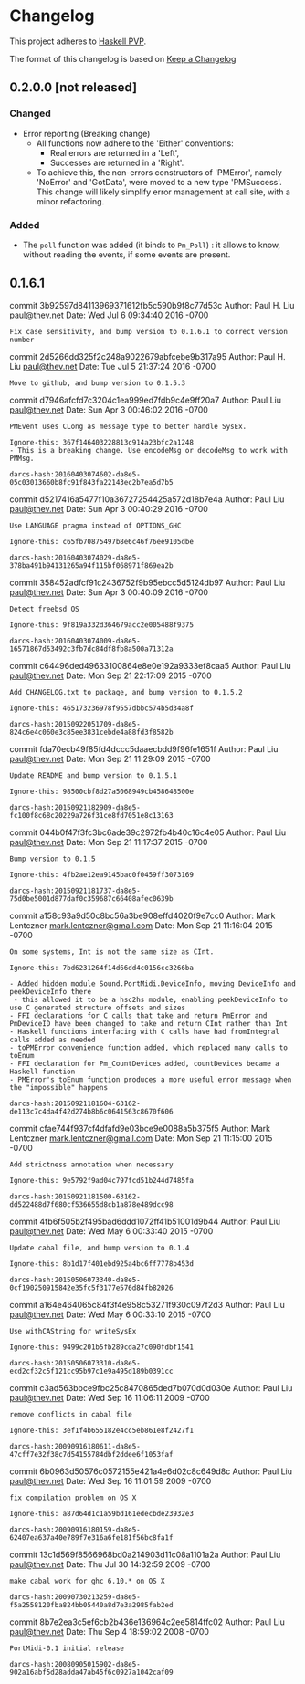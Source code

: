 # Changelog

This project adheres to [Haskell PVP](https://pvp.haskell.org/).

The format of this changelog is based on
[Keep a Changelog](http://keepachangelog.com/en/1.0.0/)


## 0.2.0.0 [not released]
### Changed
- Error reporting (Breaking change)
  * All functions now adhere to the 'Either' conventions:
    * Real errors are returned in a 'Left',
    * Successes are returned in a 'Right'.
  * To achieve this, the non-errors constructors of 'PMError',
      namely 'NoError' and 'GotData', were moved to a new type 'PMSuccess'.
  This change will likely simplify error management at call site,
  with a minor refactoring.

### Added
- The `poll` function was added (it binds to `Pm_Poll`) : it allows to know,
  without reading the events, if some events are present.


## 0.1.6.1

commit 3b92597d84113969371612fb5c590b9f8c77d53c
Author: Paul H. Liu <paul@thev.net>
Date:   Wed Jul 6 09:34:40 2016 -0700

    Fix case sensitivity, and bump version to 0.1.6.1 to correct version number

commit 2d5266dd325f2c248a9022679abfcebe9b317a95
Author: Paul H. Liu <paul@thev.net>
Date:   Tue Jul 5 21:37:24 2016 -0700

    Move to github, and bump version to 0.1.5.3

commit d7946afcfd7c3204c1ea999ed7fdb9c4e9ff20a7
Author: Paul Liu <paul@thev.net>
Date:   Sun Apr 3 00:46:02 2016 -0700

    PMEvent uses CLong as message type to better handle SysEx.

    Ignore-this: 367f146403228813c914a23bfc2a1248
    - This is a breaking change. Use encodeMsg or decodeMsg to work with PMMsg.

    darcs-hash:20160403074602-da8e5-05c03013660b8fc91f843fa22143ec2b7ea5d7b5

commit d5217416a5477f10a36727254425a572d18b7e4a
Author: Paul Liu <paul@thev.net>
Date:   Sun Apr 3 00:40:29 2016 -0700

    Use LANGUAGE pragma instead of OPTIONS_GHC

    Ignore-this: c65fb70875497b8e6c46f76ee9105dbe

    darcs-hash:20160403074029-da8e5-378ba491b94131265a94f115bf068971f869ea2b

commit 358452adfcf91c2436752f9b95ebcc5d5124db97
Author: Paul Liu <paul@thev.net>
Date:   Sun Apr 3 00:40:09 2016 -0700

    Detect freebsd OS

    Ignore-this: 9f819a332d364679acc2e005488f9375

    darcs-hash:20160403074009-da8e5-16571867d53492c3fb7dc84df8fb8a500a71312a

commit c64496ded49633100864e8e0e192a9333ef8caa5
Author: Paul Liu <paul@thev.net>
Date:   Mon Sep 21 22:17:09 2015 -0700

    Add CHANGELOG.txt to package, and bump version to 0.1.5.2

    Ignore-this: 465173236978f9557dbbc574b5d34a8f

    darcs-hash:20150922051709-da8e5-824c6e4c060e3c85ee3831cebde4a88fd3f8582b

commit fda70ecb49f85fd4dccc5daaecbdd9f96fe1651f
Author: Paul Liu <paul@thev.net>
Date:   Mon Sep 21 11:29:09 2015 -0700

    Update README and bump version to 0.1.5.1

    Ignore-this: 98500cbf8d27a5068949cb458648500e

    darcs-hash:20150921182909-da8e5-fc100f8c68c20229a726f31ce8fd7051e8c13163

commit 044b0f47f3fc3bc6ade39c2972fb4b40c16c4e05
Author: Paul Liu <paul@thev.net>
Date:   Mon Sep 21 11:17:37 2015 -0700

    Bump version to 0.1.5

    Ignore-this: 4fb2ae12ea9145bac0f0459ff3073169

    darcs-hash:20150921181737-da8e5-75d0be5001d877daf0c359687c66408afec0639b

commit a158c93a9d50c8bc56a3be908effd4020f9e7cc0
Author: Mark Lentczner <mark.lentczner@gmail.com>
Date:   Mon Sep 21 11:16:04 2015 -0700

    On some systems, Int is not the same size as CInt.

    Ignore-this: 7bd6231264f14d66dd4c0156cc3266ba

    - Added hidden module Sound.PortMidi.DeviceInfo, moving DeviceInfo and peekDeviceInfo there
     - this allowed it to be a hsc2hs module, enabling peekDeviceInfo to use C generated structure offsets and sizes
    - FFI declarations for C calls that take and return PmError and PmDeviceID have been changed to take and return CInt rather than Int
    - Haskell functions interfacing with C calls have had fromIntegral calls added as needed
    - toPMError convenience function added, which replaced many calls to toEnum
    - FFI declaration for Pm_CountDevices added, countDevices became a Haskell function
    - PMError's toEnum function produces a more useful error message when the "impossible" happens

    darcs-hash:20150921181604-63162-de113c7c4da4f42d274b8b6c0641563c8670f606

commit cfae744f937cf4dfafd9e03bce9e0088a5b375f5
Author: Mark Lentczner <mark.lentczner@gmail.com>
Date:   Mon Sep 21 11:15:00 2015 -0700

    Add strictness annotation when necessary

    Ignore-this: 9e5792f9ad04c797fcd51b244d7485fa

    darcs-hash:20150921181500-63162-dd522488d7f680cf536655d8cb1a878e489dcc98

commit 4fb6f505b2f495bad6ddd1072ff41b51001d9b44
Author: Paul Liu <paul@thev.net>
Date:   Wed May 6 00:33:40 2015 -0700

    Update cabal file, and bump version to 0.1.4

    Ignore-this: 8b1d17f401ebd925a4bc6ff7778b453d

    darcs-hash:20150506073340-da8e5-0cf190250915842e35fc5f3177e576d84fb82026

commit a164e464065c84f3f4e958c53271f930c097f2d3
Author: Paul Liu <paul@thev.net>
Date:   Wed May 6 00:33:10 2015 -0700

    Use withCAString for writeSysEx

    Ignore-this: 9499c201b5fb289cda27c090fdbf1541

    darcs-hash:20150506073310-da8e5-ecd2cf32c5f121cc95b97c1e9a495d189b0391cc

commit c3ad563bbce9fbc25c8470865ded7b070d0d030e
Author: Paul Liu <paul@thev.net>
Date:   Wed Sep 16 11:06:11 2009 -0700

    remove conflicts in cabal file

    Ignore-this: 3ef1f4b655182e4cc5eb861e8f2427f1

    darcs-hash:20090916180611-da8e5-47cff7e32f38c7d54155784dbf2ddee6f1053faf

commit 6b0963d50576c0572155e421a4e6d02c8c649d8c
Author: Paul Liu <paul@thev.net>
Date:   Wed Sep 16 11:01:59 2009 -0700

    fix compilation problem on OS X

    Ignore-this: a87d64d1c1a59bd161edecbde23932e3

    darcs-hash:20090916180159-da8e5-62407ea637a40e789f7e316a6fe181f56bc8fa1f

commit 13c1d569f8566968bd0a214903d11c08a1101a2a
Author: Paul Liu <paul@thev.net>
Date:   Thu Jul 30 14:32:59 2009 -0700

    make cabal work for ghc 6.10.* on OS X

    darcs-hash:20090730213259-da8e5-f5a2558120fba824bb05440a8d7e3a2985fab2ed

commit 8b7e2ea3c5ef6cb2b436e136964c2ee5814ffc02
Author: Paul Liu <paul@thev.net>
Date:   Thu Sep 4 18:59:02 2008 -0700

    PortMidi-0.1 initial release

    darcs-hash:20080905015902-da8e5-902a16abf5d28adda47ab45f6c0927a1042caf09
